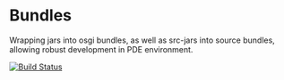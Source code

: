 Bundles
=======

Wrapping jars into osgi bundles, as well as src-jars into source bundles, allowing robust development in PDE environment.

[![Build Status](https://travis-ci.org/elyast/bundles.png?branch=master)](https://travis-ci.org/elyast/bundles)

